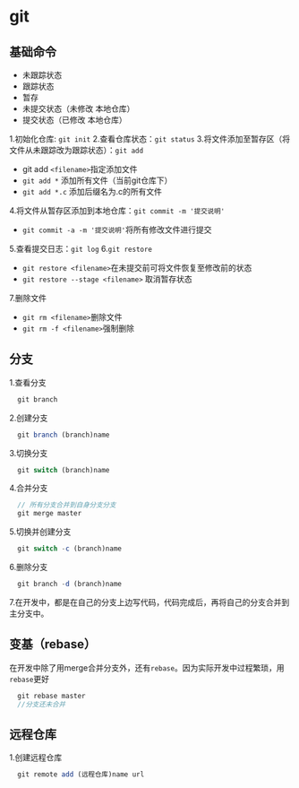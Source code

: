 # git
## 基础命令
* 未跟踪状态
* 跟踪状态
* 暂存
* 未提交状态（未修改  本地仓库）
* 提交状态（已修改 本地仓库）

1.初始化仓库: `git init`
2.查看仓库状态：`git status`
3.将文件添加至暂存区（将文件从未跟踪改为跟踪状态）：`git add`
  * git add `<filename>`指定添加文件
  * `git add *` 添加所有文件（当前git仓库下）
  * `git add *.c` 添加后缀名为.c的所有文件

4.将文件从暂存区添加到本地仓库：`git commit -m '提交说明'`
* `git commit -a -m '提交说明'`将所有修改文件进行提交

5.查看提交日志：`git log`
6.`git restore`
* `git restore <filename>`在未提交前可将文件恢复至修改前的状态
* `git restore --stage <filename>` 取消暂存状态
  
7.删除文件
* `git rm <filename>`删除文件
* `git rm -f <filename>`强制删除

## 分支
1.查看分支
```js
  git branch
```
2.创建分支
```js
  git branch (branch)name
```
3.切换分支
```js
  git switch (branch)name
```
4.合并分支
```js
  // 所有分支合并到自身分支分支
  git merge master
```
5.切换并创建分支
```js
  git switch -c (branch)name
```
6.删除分支
```js
  git branch -d (branch)name
```
7.在开发中，都是在自己的分支上边写代码，代码完成后，再将自己的分支合并到主分支中。
## 变基（rebase）
在开发中除了用merge合并分支外，还有`rebase`。因为实际开发中过程繁琐，用`rebase`更好
```js
  git rebase master
  //分支还未合并
```
## 远程仓库
1.创建远程仓库
```js
  git remote add (远程仓库)name url

```